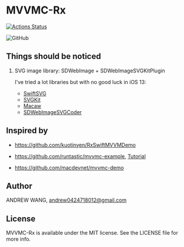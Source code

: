 # MVVMC-Rx

[![Actions Status](https://github.com/andrew54068/MVVMC-Rx/workflows/pull_request/badge.svg)](https://github.com/andrew54068/MVVMC-Rx/actions)

![GitHub](https://img.shields.io/github/license/andrew54068/MVVMC-Rx)

## Things should be noticed

1. SVG image library: SDWebImage + SDWebImageSVGKitPlugin

    I've tried a lot libraries but with no good luck in iOS 13: 
    - [SwiftSVG](https://github.com/mchoe/SwiftSVG)
    - [SVGKit](https://github.com/SVGKit/SVGKit)
    - [Macaw](https://github.com/exyte/Macaw)
    - [SDWebImageSVGCoder](https://github.com/SDWebImage/SDWebImageSVGCoder)

## Inspired by

- https://github.com/kuotinyen/RxSwiftMVVMDemo

- https://github.com/runtastic/mvvmc-example, [Tutorial](https://www.appcoda.com.tw/mvvmc-explained/)

- https://github.com/macdevnet/mvvmc-demo


## Author

ANDREW WANG, andrew0424718012@gmail.com

## License

MVVMC-Rx is available under the MIT license. See the LICENSE file for more info.
